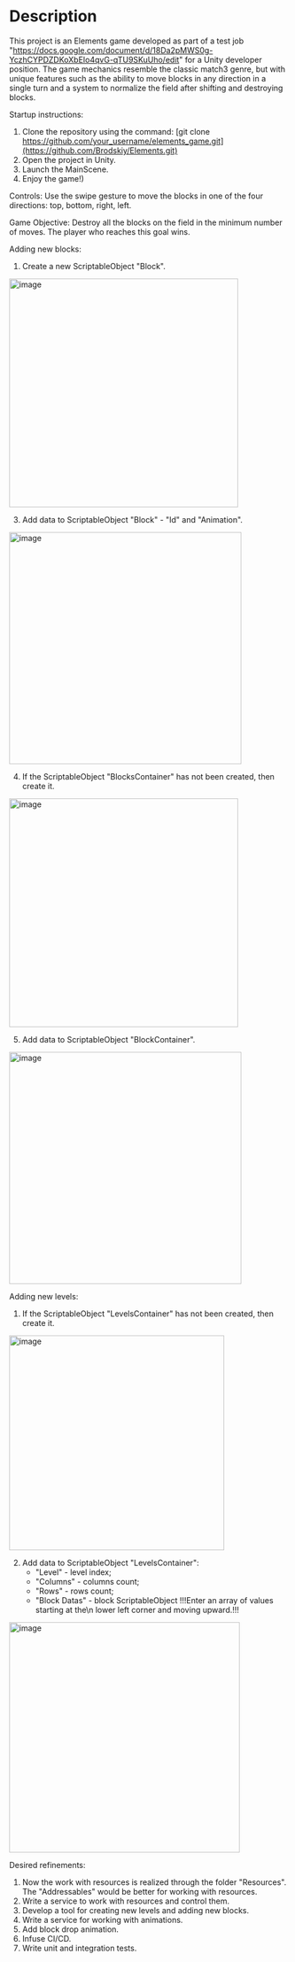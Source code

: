 # Description
This project is an Elements game developed as part of a test job "https://docs.google.com/document/d/18Da2pMWS0g-YczhCYPDZDKoXbEIo4qvG-qTU9SKuUho/edit" for a Unity developer position. The game mechanics resemble the classic match3 genre, but with unique features such as the ability to move blocks in any direction in a single turn and a system to normalize the field after shifting and destroying blocks.

Startup instructions:
1. Clone the repository using the command: [git clone https://github.com/your_username/elements_game.git](https://github.com/Brodskiy/Elements.git)
2. Open the project in Unity.
3. Launch the MainScene.
4. Enjoy the game!)

Controls:
Use the swipe gesture to move the blocks in one of the four directions: top, bottom, right, left.

Game Objective:
Destroy all the blocks on the field in the minimum number of moves. The player who reaches this goal wins.

Adding new blocks:
1. Create a new ScriptableObject "Block".
<img width="413" alt="image" src="https://github.com/Brodskiy/Elements/assets/27737492/9c1a7ee0-3d8a-4b58-990e-a81242e2fa80">

3. Add data to ScriptableObject "Block" - "Id" and "Animation".
<img width="419" alt="image" src="https://github.com/Brodskiy/Elements/assets/27737492/903f8211-444c-442e-95aa-acd331321105">

4. If the ScriptableObject "BlocksContainer" has not been created, then create it.
<img width="413" alt="image" src="https://github.com/Brodskiy/Elements/assets/27737492/3fd39986-fee8-479b-9dc9-edea481be52a">

5. Add data to ScriptableObject "BlockContainer".
<img width="419" alt="image" src="https://github.com/Brodskiy/Elements/assets/27737492/e6257b91-85bc-444a-9d29-ac32cbb0fd3f">


Adding new levels:
1. If the ScriptableObject "LevelsContainer" has not been created, then create it.
<img width="388" alt="image" src="https://github.com/Brodskiy/Elements/assets/27737492/bb7991ad-d3e6-49cf-b944-476d1034cab7">

2. Add data to ScriptableObject "LevelsContainer":
   - "Level" - level index;
   - "Columns" - columns count;
   - "Rows" - rows count;
   - "Block Datas" - block ScriptableObject
     !!!Enter an array of values starting at the\n lower left corner and moving upward.!!!
<img width="416" alt="image" src="https://github.com/Brodskiy/Elements/assets/27737492/524c60bc-9373-47d6-9f01-20fb399337f7">


Desired refinements:
1. Now the work with resources is realized through the folder "Resources". The "Addressables" would be better for working with resources.
2. Write a service to work with resources and control them.
3. Develop a tool for creating new levels and adding new blocks.
4. Write a service for working with animations.
5. Add block drop animation.
6. Infuse CI/CD.
7. Write unit and integration tests.
